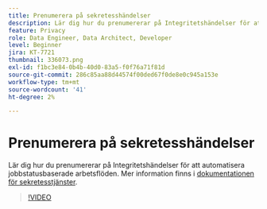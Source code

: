 ```yaml
---
title: Prenumerera på sekretesshändelser
description: Lär dig hur du prenumererar på Integritetshändelser för att automatisera jobbstatusbaserade arbetsflöden.
feature: Privacy
role: Data Engineer, Data Architect, Developer
level: Beginner
jira: KT-7721
thumbnail: 336073.png
exl-id: f1bc3e84-0b4b-40d0-83a5-f0f76a71f81d
source-git-commit: 286c85aa88d44574f00ded67f0de8e0c945a153e
workflow-type: tm+mt
source-wordcount: '41'
ht-degree: 2%

---
```



# Prenumerera på sekretesshändelser

Lär dig hur du prenumererar på Integritetshändelser för att automatisera jobbstatusbaserade arbetsflöden. Mer information finns i [dokumentationen för sekretesstjänster](https://experienceleague.adobe.com/docs/experience-platform/privacy/home.html?lang=sv).

>[!VIDEO](https://video.tv.adobe.com/v/3448176?learn=on&enablevpops&captions=swe)

